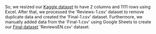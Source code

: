 So, we resized our [Kaggle dataset](https://bit.ly/KaggleDataset) to have 2 columns and 1111 rows using Excel. After that, we processed the 'Reviews-1.csv' dataset to remove duplicate data and created the 'Final-1.csv' dataset. Furthermore, we manually added data from the 'Final-1.csv' using Google Sheets to create our [Final dataset]([https://bit.ly/FinalDataset]) 'ReviewsEN.csv' dataset.
